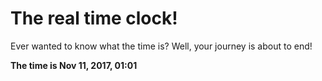 # The real time clock!

Ever wanted to know what the time is? Well, your journey is about to end!

**The time is Nov 11, 2017, 01:01**